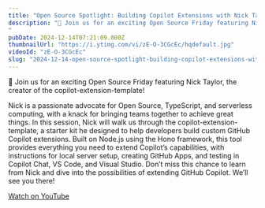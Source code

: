 ```yaml
---
title: "Open Source Spotlight: Building Copilot Extensions with Nick Taylor"
description: "🚀 Join us for an exciting Open Source Friday featuring Nick Taylor, the creator of the copilot-extension-template!"
pubDate: 2024-12-14T07:21:09.000Z
thumbnailUrl: "https://i.ytimg.com/vi/zE-O-3CGcEc/hqdefault.jpg"
videoId: "zE-O-3CGcEc"
slug: "2024-12-14-open-source-spotlight-building-copilot-extensions-with-nick-taylor"
---
```


🚀 Join us for an exciting Open Source Friday featuring Nick Taylor, the creator of the copilot-extension-template!

Nick is a passionate advocate for Open Source, TypeScript, and serverless computing, with a knack for bringing teams together to achieve great things. In this session, Nick will walk us through the copilot-extension-template, a starter kit he designed to help developers build custom GitHub Copilot extensions. Built on Node.js using the Hono framework, this tool provides everything you need to extend Copilot’s capabilities, with instructions for local server setup, creating GitHub Apps, and testing in Copilot Chat, VS Code, and Visual Studio. Don’t miss this chance to learn from Nick and dive into the possibilities of extending GitHub Copilot. We’ll see you there!

[Watch on YouTube](https://www.youtube.com/watch?v=zE-O-3CGcEc)
